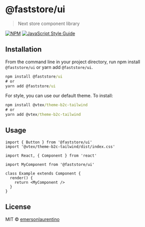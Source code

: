 # @faststore/ui

> Next store component library

[![NPM](https://img.shields.io/npm/v/@vtex/store-ui.svg)](https://www.npmjs.com/package/@vtex/store-ui) [![JavaScript Style Guide](https://img.shields.io/badge/code_style-standard-brightgreen.svg)](https://standardjs.com)

## Installation

From the command line in your project directory, run npm install `@faststore/ui` or yarn add `@faststore/ui`.

```cmd
npm install @faststore/ui
# or
yarn add @faststore/ui
```

For style, you can use our default theme. To install:

```cmd
npm install @vtex/theme-b2c-tailwind
# or
yarn add @vtex/theme-b2c-tailwind
```

## Usage

```tsx
import { Button } from '@faststore/ui'
import '@vtex/theme-b2c-tailwind/dist/index.css'
```

```tsx
import React, { Component } from 'react'

import MyComponent from '@faststore/ui'

class Example extends Component {
  render() {
    return <MyComponent />
  }
}
```

## License

MIT © [emersonlaurentino](https://github.com/emersonlaurentino)
